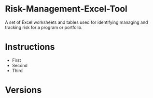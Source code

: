 # Risk-Management-Excel-Tool
A set of Excel worksheets and tables used for identifying managing and tracking risk for a program or portfolio.

# Instructions
- First
- Second
- Third

# Versions
